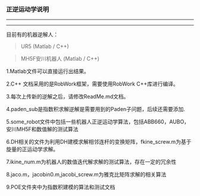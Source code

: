 ### 正逆运动学说明
***
---
目前有的机器逆解人：
> UR5 (Matlab / C++)
  
> MH5F安川机器人  (Matlab / C++)

1.Matlab文件可以直接运行出结果。

2.C++ 文档采用的是RobWork框架，需要使用RobWork C++库进行编译。

3.每次上传新的逆解之后，请修改ReadMe.md文档。

4.paden_sub是指数积求解逆解是需要用到的Paden子问题，后续还需要添加.

5.some_robot文件中包括一些机器人正逆运动学算法，包括ABB660，AUBO，安川MH5F和数值解的测试算法

6.DH相关的文件为利用DH建模求解相邻连杆的变换矩阵，fkine_screw.m为基于旋量的正运动学求解。

7.ikine_num.m为机器人的数值迭代解求解的测试算法，存在一定的冗余性

8.jaco.m，jacobin0.m,jacobi_screw.m为雅克比矩阵求解的相关算法

9.POE文件夹中为指数积建模的算法和测试文档
